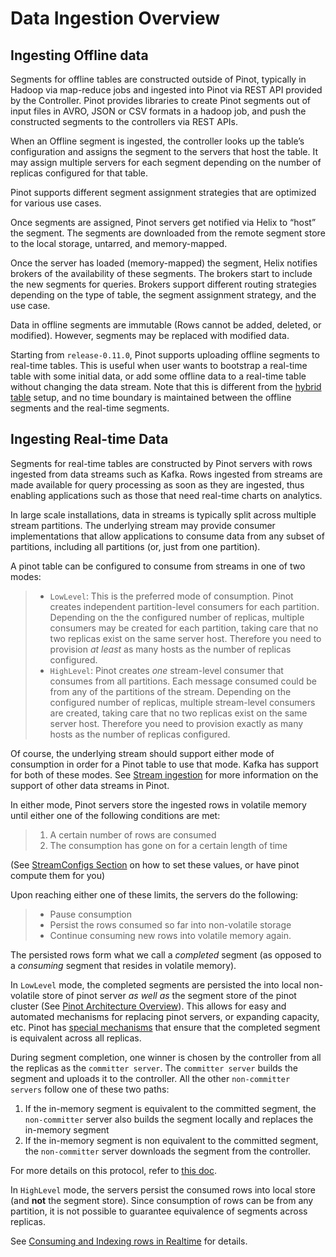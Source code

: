 # Data Ingestion Overview

## Ingesting Offline data

Segments for offline tables are constructed outside of Pinot, typically in Hadoop via map-reduce jobs and ingested into Pinot via REST API provided by the Controller. Pinot provides libraries to create Pinot segments out of input files in AVRO, JSON or CSV formats in a hadoop job, and push the constructed segments to the controllers via REST APIs.

When an Offline segment is ingested, the controller looks up the table’s configuration and assigns the segment to the servers that host the table. It may assign multiple servers for each segment depending on the number of replicas configured for that table.

Pinot supports different segment assignment strategies that are optimized for various use cases.

Once segments are assigned, Pinot servers get notified via Helix to “host” the segment. The segments are downloaded from the remote segment store to the local storage, untarred, and memory-mapped.

Once the server has loaded (memory-mapped) the segment, Helix notifies brokers of the availability of these segments. The brokers start to include the new segments for queries. Brokers support different routing strategies depending on the type of table, the segment assignment strategy, and the use case.

Data in offline segments are immutable (Rows cannot be added, deleted, or modified). However, segments may be replaced with modified data.

Starting from `release-0.11.0`, Pinot supports uploading offline segments to real-time tables. This is useful when user wants to bootstrap a real-time table with some initial data, or add some offline data to a real-time table without changing the data stream. Note that this is different from the [hybrid table](../../basics/concepts/components/table/#hybrid-table) setup, and no time boundary is maintained between the offline segments and the real-time segments.

## Ingesting Real-time Data

Segments for real-time tables are constructed by Pinot servers with rows ingested from data streams such as Kafka. Rows ingested from streams are made available for query processing as soon as they are ingested, thus enabling applications such as those that need real-time charts on analytics.

In large scale installations, data in streams is typically split across multiple stream partitions. The underlying stream may provide consumer implementations that allow applications to consume data from any subset of partitions, including all partitions (or, just from one partition).

A pinot table can be configured to consume from streams in one of two modes:

> * `LowLevel`: This is the preferred mode of consumption. Pinot creates independent partition-level consumers for each partition. Depending on the the configured number of replicas, multiple consumers may be created for each partition, taking care that no two replicas exist on the same server host. Therefore you need to provision _at least_ as many hosts as the number of replicas configured.
> * `HighLevel`: Pinot creates _one_ stream-level consumer that consumes from all partitions. Each message consumed could be from any of the partitions of the stream. Depending on the configured number of replicas, multiple stream-level consumers are created, taking care that no two replicas exist on the same server host. Therefore you need to provision exactly as many hosts as the number of replicas configured.

Of course, the underlying stream should support either mode of consumption in order for a Pinot table to use that mode. Kafka has support for both of these modes. See [Stream ingestion](../../basics/data-import/pinot-stream-ingestion/) for more information on the support of other data streams in Pinot.

In either mode, Pinot servers store the ingested rows in volatile memory until either one of the following conditions are met:

> 1. A certain number of rows are consumed
> 2. The consumption has gone on for a certain length of time

(See [StreamConfigs Section](../../configuration-reference/table.md#realtime-table-config) on how to set these values, or have pinot compute them for you)

Upon reaching either one of these limits, the servers do the following:

> * Pause consumption
> * Persist the rows consumed so far into non-volatile storage
> * Continue consuming new rows into volatile memory again.

The persisted rows form what we call a _completed_ segment (as opposed to a _consuming_ segment that resides in volatile memory).

In `LowLevel` mode, the completed segments are persisted the into local non-volatile store of pinot server _as well as_ the segment store of the pinot cluster (See [Pinot Architecture Overview](../../basics/concepts/architecture.md)). This allows for easy and automated mechanisms for replacing pinot servers, or expanding capacity, etc. Pinot has [special mechanisms](https://cwiki.apache.org/confluence/display/PINOT/Consuming+and+Indexing+rows+in+Realtime#ConsumingandIndexingrowsinRealtime-Segmentcompletionprotocol) that ensure that the completed segment is equivalent across all replicas.

During segment completion, one winner is chosen by the controller from all the replicas as the `committer server`. The `committer server` builds the segment and uploads it to the controller. All the other `non-committer servers` follow one of these two paths:

1. If the in-memory segment is equivalent to the committed segment, the `non-committer` server also builds the segment locally and replaces the in-memory segment
2. If the in-memory segment is non equivalent to the committed segment, the `non-committer` server downloads the segment from the controller.

For more details on this protocol, refer to [this doc](https://cwiki.apache.org/confluence/display/PINOT/Consuming+and+Indexing+rows+in+Realtime#ConsumingandIndexingrowsinRealtime-Segmentcompletionprotocol).

In `HighLevel` mode, the servers persist the consumed rows into local store (and **not** the segment store). Since consumption of rows can be from any partition, it is not possible to guarantee equivalence of segments across replicas.

See [Consuming and Indexing rows in Realtime](https://cwiki.apache.org/confluence/display/PINOT/Consuming+and+Indexing+rows+in+Realtime) for details.
